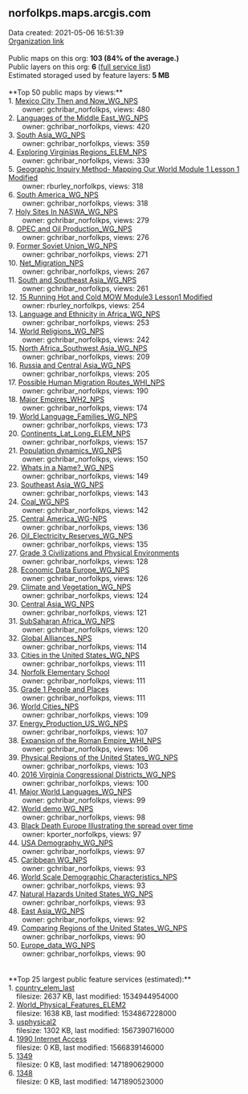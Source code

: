 <h2>norfolkps.maps.arcgis.com</h2> Data created: 2021-05-06 16:51:39 <br /><a target='new' href='https://norfolkps.maps.arcgis.com'>Organization link</a><br /><br />Public maps on this org: <b>103 (84% of the average.)</b><br />Public layers on this org: <b>6 </b>(<a target='new' href='https://services.arcgis.com/grZq8OsvG4UPYeTp/ArcGIS/rest/services'>full service list</a>)<br />Estimated storaged used by feature layers: <b>5 MB</b><br /><br />**Top 50 public maps by views:**<br />  1. <a target='new' href='https://www.arcgis.com/home/item.html?id=a7665b9660f24f0fbcc83e1255bf0fdf'>Mexico City Then and Now_WG_NPS</a> <br />  &nbsp;&nbsp;&nbsp;&nbsp; &nbsp;&nbsp;owner: gchribar_norfolkps, views: 480<br />  2. <a target='new' href='https://www.arcgis.com/home/item.html?id=5e83ca090a394510966bd3e2dacc3aa8'>Languages of the Middle East_WG_NPS</a> <br />  &nbsp;&nbsp;&nbsp;&nbsp; &nbsp;&nbsp;owner: gchribar_norfolkps, views: 420<br />  3. <a target='new' href='https://www.arcgis.com/home/item.html?id=c9a2c9b190ea4137ba7c775dd927ffb4'>South Asia_WG_NPS</a> <br />  &nbsp;&nbsp;&nbsp;&nbsp; &nbsp;&nbsp;owner: gchribar_norfolkps, views: 359<br />  4. <a target='new' href='https://www.arcgis.com/home/item.html?id=5e7f33adca6a4622901a086d9bd919d2'>Exploring Virginias Regions_ELEM_NPS</a> <br />  &nbsp;&nbsp;&nbsp;&nbsp; &nbsp;&nbsp;owner: gchribar_norfolkps, views: 339<br />  5. <a target='new' href='https://www.arcgis.com/home/item.html?id=561e72ae7c234ee88d4903cd79cf351d'>Geographic Inquiry Method- Mapping Our World Module 1 Lesson 1 Modified</a> <br />  &nbsp;&nbsp;&nbsp;&nbsp; &nbsp;&nbsp;owner: rburley_norfolkps, views: 318<br />  6. <a target='new' href='https://www.arcgis.com/home/item.html?id=b5d389ab0341479d806108992ee86dcd'>South America_WG_NPS</a> <br />  &nbsp;&nbsp;&nbsp;&nbsp; &nbsp;&nbsp;owner: gchribar_norfolkps, views: 318<br />  7. <a target='new' href='https://www.arcgis.com/home/item.html?id=3c3967e347f24ce492e0ed88f4bbefcf'>Holy Sites In NASWA_WG_NPS</a> <br />  &nbsp;&nbsp;&nbsp;&nbsp; &nbsp;&nbsp;owner: gchribar_norfolkps, views: 279<br />  8. <a target='new' href='https://www.arcgis.com/home/item.html?id=19553974cdfe46aa87218239407ec9d8'>OPEC and Oil Production_WG_NPS</a> <br />  &nbsp;&nbsp;&nbsp;&nbsp; &nbsp;&nbsp;owner: gchribar_norfolkps, views: 276<br />  9. <a target='new' href='https://www.arcgis.com/home/item.html?id=7e60d20acaf04c61a73c9692a501b705'>Former Soviet Union_WG_NPS</a> <br />  &nbsp;&nbsp;&nbsp;&nbsp; &nbsp;&nbsp;owner: gchribar_norfolkps, views: 271<br />  10. <a target='new' href='https://www.arcgis.com/home/item.html?id=eb03d71a574c44a288343bccd35000b7'>Net_Migration_NPS</a> <br />  &nbsp;&nbsp;&nbsp;&nbsp; &nbsp;&nbsp;owner: gchribar_norfolkps, views: 267<br />  11. <a target='new' href='https://www.arcgis.com/home/item.html?id=b0e24aab55c349d1ad1050f27b12461e'>South and Southeast Asia_WG_NPS</a> <br />  &nbsp;&nbsp;&nbsp;&nbsp; &nbsp;&nbsp;owner: gchribar_norfolkps, views: 261<br />  12. <a target='new' href='https://www.arcgis.com/home/item.html?id=4d8d0177850f4e71ae5781590fe4a0db'>15 Running Hot and Cold MOW Module3 Lesson1 Modified</a> <br />  &nbsp;&nbsp;&nbsp;&nbsp; &nbsp;&nbsp;owner: rburley_norfolkps, views: 254<br />  13. <a target='new' href='https://www.arcgis.com/home/item.html?id=51ad1a41d1cc4f7f87159fc8be2471ea'>Language and Ethnicity in Africa_WG_NPS</a> <br />  &nbsp;&nbsp;&nbsp;&nbsp; &nbsp;&nbsp;owner: gchribar_norfolkps, views: 253<br />  14. <a target='new' href='https://www.arcgis.com/home/item.html?id=9975bc5de0bb4cc7bee5b5a3051cf7ba'>World Religions_WG_NPS</a> <br />  &nbsp;&nbsp;&nbsp;&nbsp; &nbsp;&nbsp;owner: gchribar_norfolkps, views: 242<br />  15. <a target='new' href='https://www.arcgis.com/home/item.html?id=d3c956d2633648139cfebe20e4943265'>North Africa_Southwest Asia_WG_NPS</a> <br />  &nbsp;&nbsp;&nbsp;&nbsp; &nbsp;&nbsp;owner: gchribar_norfolkps, views: 209<br />  16. <a target='new' href='https://www.arcgis.com/home/item.html?id=5759c34b525841b0a97d3e5c08c75c5f'>Russia and Central Asia_WG_NPS</a> <br />  &nbsp;&nbsp;&nbsp;&nbsp; &nbsp;&nbsp;owner: gchribar_norfolkps, views: 205<br />  17. <a target='new' href='https://www.arcgis.com/home/item.html?id=65e489c8f898419a9f9a9d333f77e14d'>Possible Human Migration Routes_WHI_NPS</a> <br />  &nbsp;&nbsp;&nbsp;&nbsp; &nbsp;&nbsp;owner: gchribar_norfolkps, views: 190<br />  18. <a target='new' href='https://www.arcgis.com/home/item.html?id=10f93d91b25047bc940799723b162f43'>Major Empires_WH2_NPS</a> <br />  &nbsp;&nbsp;&nbsp;&nbsp; &nbsp;&nbsp;owner: gchribar_norfolkps, views: 174<br />  19. <a target='new' href='https://www.arcgis.com/home/item.html?id=20b59f7b751a4d2baebfde11cb7d8d60'>World Language_Families_WG_NPS</a> <br />  &nbsp;&nbsp;&nbsp;&nbsp; &nbsp;&nbsp;owner: gchribar_norfolkps, views: 173<br />  20. <a target='new' href='https://www.arcgis.com/home/item.html?id=b0163bc1c383459daf0460f2fb0cea23'>Continents_Lat_Long_ELEM_NPS</a> <br />  &nbsp;&nbsp;&nbsp;&nbsp; &nbsp;&nbsp;owner: gchribar_norfolkps, views: 157<br />  21. <a target='new' href='https://www.arcgis.com/home/item.html?id=452f568894434af7b4c5d105eb0ec3b3'>Population dynamics_WG_NPS</a> <br />  &nbsp;&nbsp;&nbsp;&nbsp; &nbsp;&nbsp;owner: gchribar_norfolkps, views: 150<br />  22. <a target='new' href='https://www.arcgis.com/home/item.html?id=b36c27eb867545449c7db63bdb7a0980'>Whats in a Name?_WG_NPS</a> <br />  &nbsp;&nbsp;&nbsp;&nbsp; &nbsp;&nbsp;owner: gchribar_norfolkps, views: 149<br />  23. <a target='new' href='https://www.arcgis.com/home/item.html?id=5a83004b9f834c869a5ebd7d34c30692'>Southeast Asia_WG_NPS</a> <br />  &nbsp;&nbsp;&nbsp;&nbsp; &nbsp;&nbsp;owner: gchribar_norfolkps, views: 143<br />  24. <a target='new' href='https://www.arcgis.com/home/item.html?id=c20f50ba7fe04bed9ee8d67e06ef9e67'>Coal_WG_NPS</a> <br />  &nbsp;&nbsp;&nbsp;&nbsp; &nbsp;&nbsp;owner: gchribar_norfolkps, views: 142<br />  25. <a target='new' href='https://www.arcgis.com/home/item.html?id=7d62c1d070ab48fdafcf8eca7354da1d'>Central America_WG-NPS</a> <br />  &nbsp;&nbsp;&nbsp;&nbsp; &nbsp;&nbsp;owner: gchribar_norfolkps, views: 136<br />  26. <a target='new' href='https://www.arcgis.com/home/item.html?id=c4581723de8e48e688b445945e002d5b'>Oil_Electricity_Reserves_WG_NPS</a> <br />  &nbsp;&nbsp;&nbsp;&nbsp; &nbsp;&nbsp;owner: gchribar_norfolkps, views: 135<br />  27. <a target='new' href='https://www.arcgis.com/home/item.html?id=82ce57c3bc23472693e639af5d207aba'>Grade 3 Civilizations and Physical Environments</a> <br />  &nbsp;&nbsp;&nbsp;&nbsp; &nbsp;&nbsp;owner: gchribar_norfolkps, views: 128<br />  28. <a target='new' href='https://www.arcgis.com/home/item.html?id=ce6ce334f5934280b0c3a08440461fb9'>Economic Data Europe_WG_NPS</a> <br />  &nbsp;&nbsp;&nbsp;&nbsp; &nbsp;&nbsp;owner: gchribar_norfolkps, views: 126<br />  29. <a target='new' href='https://www.arcgis.com/home/item.html?id=ff48f5371d494071b2887e9b6193c13f'>Climate and Vegetation_WG_NPS</a> <br />  &nbsp;&nbsp;&nbsp;&nbsp; &nbsp;&nbsp;owner: gchribar_norfolkps, views: 124<br />  30. <a target='new' href='https://www.arcgis.com/home/item.html?id=aa952b986ab540ae8746fdf3f2700537'>Central Asia_WG_NPS</a> <br />  &nbsp;&nbsp;&nbsp;&nbsp; &nbsp;&nbsp;owner: gchribar_norfolkps, views: 121<br />  31. <a target='new' href='https://www.arcgis.com/home/item.html?id=cb34c02fc2b946caad57441b6854061a'>SubSaharan Africa_WG_NPS</a> <br />  &nbsp;&nbsp;&nbsp;&nbsp; &nbsp;&nbsp;owner: gchribar_norfolkps, views: 120<br />  32. <a target='new' href='https://www.arcgis.com/home/item.html?id=311f3129bb9c4e25b01a9bd502b6ce6b'>Global Alliances_NPS</a> <br />  &nbsp;&nbsp;&nbsp;&nbsp; &nbsp;&nbsp;owner: gchribar_norfolkps, views: 114<br />  33. <a target='new' href='https://www.arcgis.com/home/item.html?id=2607a5386b24435eb131ae931676e0f9'>Cities in the United States_WG_NPS</a> <br />  &nbsp;&nbsp;&nbsp;&nbsp; &nbsp;&nbsp;owner: gchribar_norfolkps, views: 111<br />  34. <a target='new' href='https://www.arcgis.com/home/item.html?id=524a765fcc924744a54bf531e91f8328'>Norfolk Elementary School</a> <br />  &nbsp;&nbsp;&nbsp;&nbsp; &nbsp;&nbsp;owner: gchribar_norfolkps, views: 111<br />  35. <a target='new' href='https://www.arcgis.com/home/item.html?id=0f5f7731fee34876b199dc35901cd7b9'>Grade 1 People and Places</a> <br />  &nbsp;&nbsp;&nbsp;&nbsp; &nbsp;&nbsp;owner: gchribar_norfolkps, views: 111<br />  36. <a target='new' href='https://www.arcgis.com/home/item.html?id=75d4f65ed66f448abb7f84d2793d2dd3'>World Cities_NPS</a> <br />  &nbsp;&nbsp;&nbsp;&nbsp; &nbsp;&nbsp;owner: gchribar_norfolkps, views: 109<br />  37. <a target='new' href='https://www.arcgis.com/home/item.html?id=340a8e58b1bf475883d292625d54e7ea'>Energy_Production_US_WG_NPS</a> <br />  &nbsp;&nbsp;&nbsp;&nbsp; &nbsp;&nbsp;owner: gchribar_norfolkps, views: 107<br />  38. <a target='new' href='https://www.arcgis.com/home/item.html?id=0a690120dae741618dae6e5c81e4ff6d'>Expansion of the Roman Empire_WHI_NPS</a> <br />  &nbsp;&nbsp;&nbsp;&nbsp; &nbsp;&nbsp;owner: gchribar_norfolkps, views: 106<br />  39. <a target='new' href='https://www.arcgis.com/home/item.html?id=3eaa076afec14225a4560f66cf1d3f69'>Physical Regions of the United States_WG_NPS</a> <br />  &nbsp;&nbsp;&nbsp;&nbsp; &nbsp;&nbsp;owner: gchribar_norfolkps, views: 103<br />  40. <a target='new' href='https://www.arcgis.com/home/item.html?id=350641a7e2b944f7ba8a9cb999ff5173'>2016 Virginia Congressional Districts_WG_NPS</a> <br />  &nbsp;&nbsp;&nbsp;&nbsp; &nbsp;&nbsp;owner: gchribar_norfolkps, views: 100<br />  41. <a target='new' href='https://www.arcgis.com/home/item.html?id=1aa9e097f44340b98572b7cc69c3f248'>Major World Languages_WG_NPS</a> <br />  &nbsp;&nbsp;&nbsp;&nbsp; &nbsp;&nbsp;owner: gchribar_norfolkps, views: 99<br />  42. <a target='new' href='https://www.arcgis.com/home/item.html?id=d266c8c3cb3446f091d4a253b7826e38'>World demo WG_NPS</a> <br />  &nbsp;&nbsp;&nbsp;&nbsp; &nbsp;&nbsp;owner: gchribar_norfolkps, views: 98<br />  43. <a target='new' href='https://www.arcgis.com/home/item.html?id=ce5d642131f145b3bf86ec86e910a00d'>Black Death Europe Illustrating the spread over time</a> <br />  &nbsp;&nbsp;&nbsp;&nbsp; &nbsp;&nbsp;owner: kporter_norfolkps, views: 97<br />  44. <a target='new' href='https://www.arcgis.com/home/item.html?id=a6a07b0c02bd400f84877360b47ea22d'>USA Demography_WG_NPS</a> <br />  &nbsp;&nbsp;&nbsp;&nbsp; &nbsp;&nbsp;owner: gchribar_norfolkps, views: 97<br />  45. <a target='new' href='https://www.arcgis.com/home/item.html?id=de200dbda95c49ad870b22b749937a1b'>Caribbean WG_NPS</a> <br />  &nbsp;&nbsp;&nbsp;&nbsp; &nbsp;&nbsp;owner: gchribar_norfolkps, views: 93<br />  46. <a target='new' href='https://www.arcgis.com/home/item.html?id=c60f405c22a54bb9aec26de1d1c2f0e9'>World Scale Demographic Characteristics_NPS</a> <br />  &nbsp;&nbsp;&nbsp;&nbsp; &nbsp;&nbsp;owner: gchribar_norfolkps, views: 93<br />  47. <a target='new' href='https://www.arcgis.com/home/item.html?id=334a0f096a7b4eacb863c39cfe39f983'>Natural Hazards United States_WG_NPS</a> <br />  &nbsp;&nbsp;&nbsp;&nbsp; &nbsp;&nbsp;owner: gchribar_norfolkps, views: 93<br />  48. <a target='new' href='https://www.arcgis.com/home/item.html?id=969f7d7c08bb4467866273b25c8ef06f'>East Asia_WG_NPS</a> <br />  &nbsp;&nbsp;&nbsp;&nbsp; &nbsp;&nbsp;owner: gchribar_norfolkps, views: 92<br />  49. <a target='new' href='https://www.arcgis.com/home/item.html?id=5c9e6a9ab3f84aef8fea87f803d5fb46'>Comparing Regions of the United States_WG_NPS</a> <br />  &nbsp;&nbsp;&nbsp;&nbsp; &nbsp;&nbsp;owner: gchribar_norfolkps, views: 90<br />  50. <a target='new' href='https://www.arcgis.com/home/item.html?id=dcab64269e634b4cab9f6b684a1ca0c1'>Europe_data_WG_NPS</a> <br />  &nbsp;&nbsp;&nbsp;&nbsp; &nbsp;&nbsp;owner: gchribar_norfolkps, views: 90<br /><br /><br />**Top 25 largest public feature services (estimated):**<br /> 1. <a target='new' href='https://www.arcgis.com/home/item.html?id=ac1c8ec393d44ebab48df92e97549228'>country_elem_last</a><br /> &nbsp;&nbsp;&nbsp;&nbsp;filesize: 2637 KB, last modified: 1534944954000<br /> 2. <a target='new' href='https://www.arcgis.com/home/item.html?id=093f25d768d04b6d88f300d371270238'>World_Physical_Features_ELEM2</a><br /> &nbsp;&nbsp;&nbsp;&nbsp;filesize: 1638 KB, last modified: 1534867228000<br /> 3. <a target='new' href='https://www.arcgis.com/home/item.html?id=6b71a4f68fe64791a0f64f7281be04c1'>usphysical2</a><br /> &nbsp;&nbsp;&nbsp;&nbsp;filesize: 1302 KB, last modified: 1567390716000<br /> 4. <a target='new' href='https://www.arcgis.com/home/item.html?id=f6c38e63733f4a83a79a8022d0437ebf'>1990 Internet Access</a><br /> &nbsp;&nbsp;&nbsp;&nbsp;filesize: 0 KB, last modified: 1566839146000<br /> 5. <a target='new' href='https://www.arcgis.com/home/item.html?id=93b296eaad6b4906aff582bb862dd7eb'>1349</a><br /> &nbsp;&nbsp;&nbsp;&nbsp;filesize: 0 KB, last modified: 1471890629000<br /> 6. <a target='new' href='https://www.arcgis.com/home/item.html?id=e09993a5528b4adf8799322fe05de5ee'>1348</a><br /> &nbsp;&nbsp;&nbsp;&nbsp;filesize: 0 KB, last modified: 1471890523000<br />